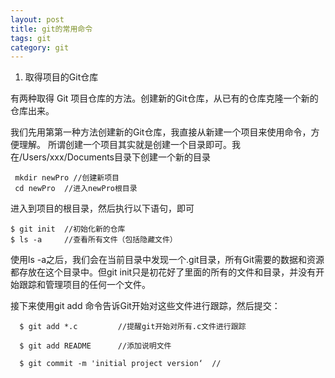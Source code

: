 ```yaml
---
layout: post
title: git的常用命令
tags: git
category: git
---
```


1. 取得项目的Git仓库

有两种取得 Git 项目仓库的方法。创建新的Git仓库，从已有的仓库克隆一个新的仓库出来。

我们先用第第一种方法创建新的Git仓库，我直接从新建一个项目来使用命令，方便理解。
所谓创建一个项目其实就是创建一个目录即可。我在/Users/xxx/Documents目录下创建一个新的目录

     mkdir newPro //创建新项目
     cd newPro 	//进入newPro根目录

进入到项目的根目录，然后执行以下语句，即可
	
	$ git init 	//初始化新的仓库
	$ ls -a 	//查看所有文件（包括隐藏文件）
	
使用ls -a之后，我们会在当前目录中发现一个.git目录，所有Git需要的数据和资源都存放在这个目录中。但git init只是初花好了里面的所有的文件和目录，并没有开始跟踪和管理项目的任何一个文件。

接下来使用git add 命令告诉Git开始对这些文件进行跟踪，然后提交：
     
  
	  $ git add *.c			//提醒git开始对所有.c文件进行跟踪
	
	  $ git add README		//添加说明文件
	
	  $ git commit -m 'initial project version‘  //
  
		


